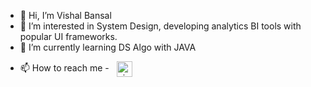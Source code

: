 - 👋 Hi, I’m Vishal Bansal
- 👀 I’m interested in System Design, developing analytics BI tools with popular UI frameworks.
- 🌱 I’m currently learning DS Algo with JAVA
<!-- - 💞️ I’m looking to collaborate on ... -->
- 📫 How to reach me - &nbsp; <a target="_blank" href="https://linkedin.com/in/vbans1203" ><img align="center" src="https://i.pinimg.com/originals/de/b4/6f/deb46f02a59e3b3a2aa58fac16290d63.gif" alt="nirmal-silwal" height="25" width="25" /></a>

<!---
imbansalvishal/imbansalvishal is a ✨ special ✨ repository because its `README.md` (this file) appears on your GitHub profile.
You can click the Preview link to take a look at your changes.
--->
